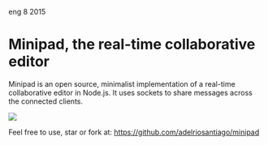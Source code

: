<permalink>eng</permalink>
<month>8</month>
<year>2015</year>

# Minipad, the real-time collaborative editor

Minipad is an open source, minimalist implementation of a real-time collaborative editor in Node.js. It uses sockets to share messages across the connected clients.

![](/articles/minipad/images/minipad.png)

Feel free to use, star or fork at: https://github.com/adelriosantiago/minipad


